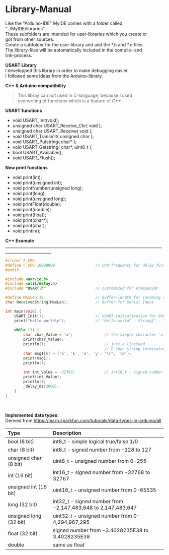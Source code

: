 # Library-Manual<br>
Like the "Arduino-IDE" MyIDE comes with a folder called "../MyIDE/libraries".<br>
These subfolders are intended for user-libraries which you create or<br>
got from other sources.<br>
Create a subfolder for the user-library and add the *.h and *.o files.<br>
The library-files will be automatically included in the compile- and<br>
link-process.<br>

**USART Library**<br>
I developped this library in order to make debugging easier.<br>
I followed some ideas from the Arduino-library.<br>

**C++ & Arduino compatibility**<br>
> This libray can not used in C-language, because I used<br>
> overwriting of functions which is a feature of C++<br>

**USART functions**<br>
* void USART_Init(void);<br>
* unsigned char USART_Receive_Chr( void );<br>
* unsigned char USART_Receive( void );<br>
* void USART_Transmit( unsigned char );<br>
* void USART_Putstring( char* );<br>
* void USART_Getstring( char*, uint8_t );<br>
* bool USART_Available();<br>
* void USART_Flush();<br>

**New print functions**<br>
* void print(int);<br>
* void print(unsigned int);<br>
* void printNumber(unsigned long);<br>
* void print(long);<br>
* void print(unsigned long);<br>
* void printFloat(double);<br>
* void print(double);<br>
* void print(float);<br>
* void print(char*);<br>
* void print(char);<br>
* void println();<br>

**C++ Example**<br>
_____________________________________________________________________________________________________<br>

```c++
#ifndef F_CPU
#define F_CPU 16000000					// CPU frequency for delay function
#endif	

#include <avr/io.h>
#include <util/delay.h>
#include "USART.h"						// customized for ATmega328P

#define MaxLen 32						// Buffer-length for incoming data
char ReceivedString[MaxLen];			// Buffer for Serial Input

int main(void) {
	USART_Init();						// USART initialization for 9600 baud, ATmega328P
	print("Hello world\n");				// "Hello world" - String["..."], '\0' automatically added
	   
	while (1) {
		char char_Value = 'a';				// the single character 'a'
		print(char_Value);
		println();							// just a linefeed
											// C-char string terminated with '\0'
		char msg1[6] = {'o', 'k', 'a', 'y', '\r', '\0'};
		print(msg1);
		println();
		
		int int_Value = -32767;				// int16_t - signed number from -32768 to 32767
		print(int_Value);
		println();
 		_delay_ms(2000); 
	}
}
```

​		

**Implemented data types:<br>**
Derived from https://learn.sparkfun.com/tutorials/data-types-in-arduino/all<br>

| Type                   | Description                                                  |
| :--------------------- | :----------------------------------------------------------- |
| bool (8 bit)           | int8_t    - simple logical true/false 1/0                    |
| char (8 bit)           | int8_t    - signed number from -128 to 127                   |
| unsigned char (8 bit)  | uint8_t   - unsigned number from 0-255                       |
| int (16 bit)           | int16_t  - signed number from -32768 to 32767                |
| unsigned int (16 bit)  | uint16_t - unsigned number from 0-65535                      |
| long (32 bit)          | int32_t  - signed number from -2,147,483,648 to 2,147,483,647 |
| unsigned long (32 bit) | uint32_t - unsigned number from 0-4,294,967,295              |
| float (32 bit)         | signed number from -3.4028235E38 to 3.4028235E38             |
| double                 | same as float                                                |



